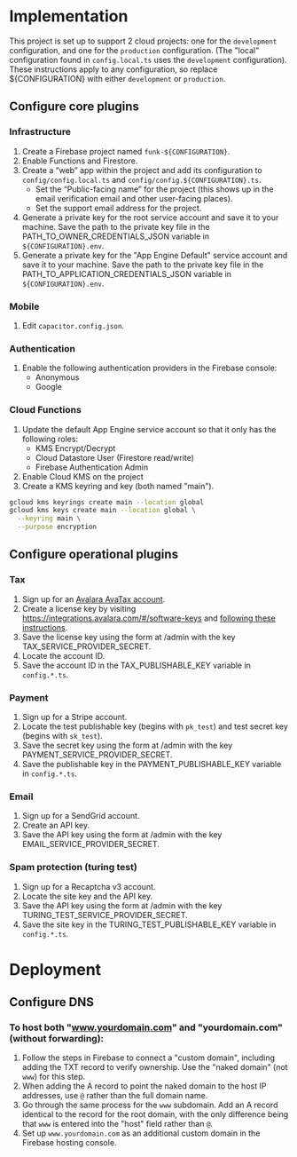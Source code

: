 # Implementation

This project is set up to support 2 cloud projects: one for the `development` configuration, and one for the `production` configuration.
(The "local" configuration found in `config.local.ts` uses the `development` configuration).
These instructions apply to any configuration, so replace ${CONFIGURATION} with either `development` or `production`.

## Configure core plugins

### Infrastructure

1. Create a Firebase project named `funk-${CONFIGURATION}`.
2. Enable Functions and Firestore.
3. Create a “web” app within the project and add its configuration to `config/config.local.ts` and `config/config.${CONFIGURATION}.ts`.
    * Set the “Public-facing name” for the project (this shows up in the email verification email and other user-facing places).
    * Set the support email address for the project.
4. Generate a private key for the root service account and save it to your machine. Save the path to the private key file in the PATH_TO_OWNER_CREDENTIALS_JSON variable in `${CONFIGURATION}.env`.
5. Generate a private key for the "App Engine Default" service account and save it to your machine. Save the path to the private key file in the PATH_TO_APPLICATION_CREDENTIALS_JSON variable in `${CONFIGURATION}.env`.

### Mobile

1. Edit `capacitor.config.json`.

### Authentication

1. Enable the following authentication providers in the Firebase console:
    * Anonymous
    * Google

### Cloud Functions

1. Update the default App Engine service account so that it only has the following roles:
    * KMS Encrypt/Decrypt
    * Cloud Datastore User (Firestore read/write)
    * Firebase Authentication Admin
2. Enable Cloud KMS on the project
3. Create a KMS keyring and key (both named "main").

```sh
gcloud kms keyrings create main --location global
gcloud kms keys create main --location global \
  --keyring main \
  --purpose encryption
```

## Configure operational plugins

### Tax

1. Sign up for an [Avalara AvaTax account](https://buy.avalara.com/signup).
2. Create a license key by visiting https://integrations.avalara.com/#/software-keys and
  [following these instructions](https://developer.avalara.com/avatax/authentication-in-rest/).
3. Save the license key using the form at /admin with the key TAX_SERVICE_PROVIDER_SECRET.
4. Locate the account ID.
5. Save the account ID in the TAX_PUBLISHABLE_KEY variable in `config.*.ts`.

### Payment

1. Sign up for a Stripe account.
2. Locate the test publishable key (begins with `pk_test`) and test secret key (begins with `sk_test`).
3. Save the secret key using the form at /admin with the key PAYMENT_SERVICE_PROVIDER_SECRET.
4. Save the publishable key in the PAYMENT_PUBLISHABLE_KEY variable in `config.*.ts`.

### Email

1. Sign up for a SendGrid account.
2. Create an API key.
3. Save the API key using the form at /admin with the key EMAIL_SERVICE_PROVIDER_SECRET.

### Spam protection (turing test)

1. Sign up for a Recaptcha v3 account.
2. Locate the site key and the API key.
3. Save the API key using the form at /admin with the key TURING_TEST_SERVICE_PROVIDER_SECRET.
4. Save the site key in the TURING_TEST_PUBLISHABLE_KEY variable in `config.*.ts`.

# Deployment

## Configure DNS

### To host both "www.yourdomain.com" and "yourdomain.com" (without forwarding):

1. Follow the steps in Firebase to connect a "custom domain", including adding the TXT record
   to verify ownership. Use the "naked domain" (not `www`) for this step.
2. When adding the A record to point the naked domain to the host IP addresses, use `@` rather than
   the full domain name.
3. Go through the same process for the `www` subdomain. Add an A record identical to the record for the root domain,
   with the only difference being that `www` is entered into the "host" field rather than `@`.
4. Set up `www.yourdomain.com` as an additional custom domain in the Firebase hosting console.
